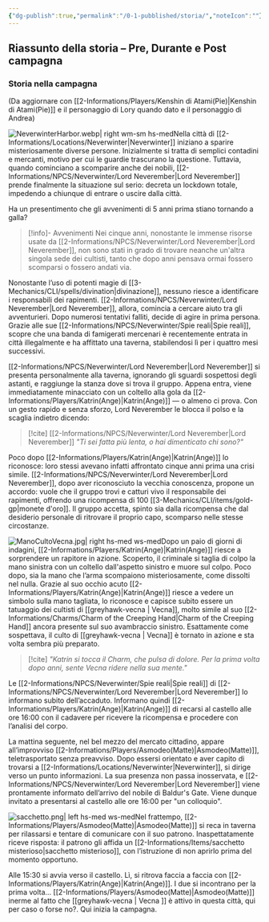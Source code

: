 ```yaml
---
{"dg-publish":true,"permalink":"/0-1-pubblished/storia/","noteIcon":""}
---
```




**Riassunto della storia – Pre, Durante e Post campagna**
---

### **Storia nella campagna**
(Da aggiornare con [[2-Informations/Players/Kenshin di Atami(Pie)\|Kenshin di Atami(Pie)]] e il personaggio di Lory quando dato e il personaggio di Andrea)

![NeverwinterHarbor.webp| right wm-sm hs-med](/img/user/Assets/NeverwinterHarbor.webp)Nella città di [[2-Informations/Locations/Neverwinter\|Neverwinter]] iniziano a sparire misteriosamente diverse persone. Inizialmente si tratta di semplici contadini e mercanti, motivo per cui le guardie trascurano la questione. Tuttavia, quando cominciano a scomparire anche dei nobili, [[2-Informations/NPCS/Neverwinter/Lord Neverember\|Lord Neverember]] prende finalmente la situazione sul serio: decreta un lockdown totale, impedendo a chiunque di entrare o uscire dalla città.

Ha un presentimento che gli avvenimenti di 5 anni prima stiano tornando a galla?

> [!info]- Avvenimenti
> Nei cinque anni, nonostante le immense risorse usate da [[2-Informations/NPCS/Neverwinter/Lord Neverember\|Lord Neverember]], non sono stati in grado di trovare neanche un'altra singola sede dei cultisti, tanto che dopo anni pensava ormai fossero scomparsi o fossero andati via.

Nonostante l’uso di potenti magie di [[3-Mechanics/CLI/spells/divination\|divinazione]], nessuno riesce a identificare i responsabili dei rapimenti. [[2-Informations/NPCS/Neverwinter/Lord Neverember\|Lord Neverember]], allora, comincia a cercare aiuto tra gli avventurieri. Dopo numerosi tentativi falliti, decide di agire in prima persona. Grazie alle sue [[2-Informations/NPCS/Neverwinter/Spie reali\|Spie reali]], scopre che una banda di famigerati mercenari è recentemente entrata in città illegalmente e ha affittato una taverna, stabilendosi lì per i quattro mesi successivi.

[[2-Informations/NPCS/Neverwinter/Lord Neverember\|Lord Neverember]] si presenta personalmente alla taverna, ignorando gli sguardi sospettosi degli astanti, e raggiunge la stanza dove si trova il gruppo. Appena entra, viene immediatamente minacciato con un coltello alla gola da [[2-Informations/Players/Katrin(Ange)\|Katrin(Ange)]] — o almeno ci prova. Con un gesto rapido e senza sforzo, Lord Neverember le blocca il polso e la scaglia indietro dicendo:

> [!cite] [[2-Informations/NPCS/Neverwinter/Lord Neverember\|Lord Neverember]]
> _"Ti sei fatta più lenta, o hai dimenticato chi sono?"_
 
Poco dopo [[2-Informations/Players/Katrin(Ange)\|Katrin(Ange)]] lo riconosce: loro stessi avevano infatti affrontato cinque anni prima una crisi simile. [[2-Informations/NPCS/Neverwinter/Lord Neverember\|Lord Neverember]], dopo aver riconosciuto la vecchia conoscenza, propone un accordo: vuole che il gruppo trovi e catturi vivo il responsabile dei rapimenti, offrendo una ricompensa di 100 [[3-Mechanics/CLI/items/gold-gp\|monete d'oro]]. Il gruppo accetta, spinto sia dalla ricompensa che dal desiderio personale di ritrovare il proprio capo, scomparso nelle stesse circostanze.

![ManoCultoVecna.jpg| right hs-med ws-med](/img/user/Assets/ManoCultoVecna.jpg)Dopo un paio di giorni di indagini, [[2-Informations/Players/Katrin(Ange)\|Katrin(Ange)]] riesce a sorprendere un rapitore in azione. Scoperto, il criminale si taglia di colpo la mano sinistra con un coltello dall'aspetto sinistro e muore sul colpo. Poco dopo, sia la mano che l’arma scompaiono misteriosamente, come dissolti nel nulla. Grazie al suo occhio acuto [[2-Informations/Players/Katrin(Ange)\|Katrin(Ange)]] riesce a vedere un simbolo sulla mano tagliata, lo riconosce e capisce subito essere un tatuaggio dei cultisti di [[greyhawk-vecna \| Vecna]], molto simile al suo [[2-Informations/Charms/Charm of the Creeping Hand\|Charm of the Creeping Hand]] ancora presente sul suo avambraccio sinistro.
Esattamente come sospettava, il culto di [[greyhawk-vecna \| Vecna]] è tornato in azione e sta volta sembra più preparato.

> [!cite] 
> _"Katrin si tocca il Charm, che pulsa di dolore. Per la prima volta dopo anni, sente Vecna ridere nella sua mente."_

Le [[2-Informations/NPCS/Neverwinter/Spie reali\|Spie reali]] di [[2-Informations/NPCS/Neverwinter/Lord Neverember\|Lord Neverember]] lo informano subito dell’accaduto. Informano quindi [[2-Informations/Players/Katrin(Ange)\|Katrin(Ange)]] di recarsi al castello alle ore 16:00 con il cadavere per ricevere la ricompensa e procedere con l’analisi del corpo.

La mattina seguente, nel bel mezzo del mercato cittadino, appare all’improvviso [[2-Informations/Players/Asmodeo(Matte)\|Asmodeo(Matte)]], teletrasportato senza preavviso. Dopo essersi orientato e aver capito di trovarsi a [[2-Informations/Locations/Neverwinter\|Neverwinter]], si dirige verso un punto informazioni. La sua presenza non passa inosservata, e [[2-Informations/NPCS/Neverwinter/Lord Neverember\|Lord Neverember]] viene prontamente informato dell’arrivo del nobile di Baldur's Gate. Viene dunque invitato a presentarsi al castello alle ore 16:00 per "un colloquio".

![sacchetto.png| left hs-med ws-med](/img/user/Assets/sacchetto.png)Nel frattempo, [[2-Informations/Players/Asmodeo(Matte)\|Asmodeo(Matte)]] si reca in taverna per rilassarsi e tentare di comunicare con il suo patrono. Inaspettatamente riceve risposta: il patrono gli affida un [[2-Informations/Items/sacchetto misterioso\|sacchetto misterioso]], con l’istruzione di non aprirlo prima del momento opportuno.

Alle 15:30 si avvia verso il castello. Lì, si ritrova faccia a faccia con [[2-Informations/Players/Katrin(Ange)\|Katrin(Ange)]]. I due si incontrano per la prima volta… [[2-Informations/Players/Asmodeo(Matte)\|Asmodeo(Matte)]] inerme al fatto che [[greyhawk-vecna \| Vecna ]] è attivo in questa città, qui per caso o forse no?.
Qui inizia la campagna.